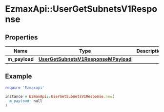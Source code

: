 # EzmaxApi::UserGetSubnetsV1Response

## Properties

| Name | Type | Description | Notes |
| ---- | ---- | ----------- | ----- |
| **m_payload** | [**UserGetSubnetsV1ResponseMPayload**](UserGetSubnetsV1ResponseMPayload.md) |  |  |

## Example

```ruby
require 'Ezmaxapi'

instance = EzmaxApi::UserGetSubnetsV1Response.new(
  m_payload: null
)
```

